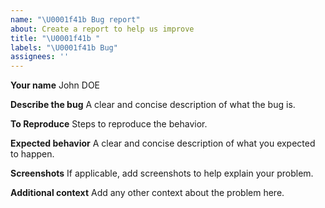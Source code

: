 ```yaml
---
name: "\U0001f41b Bug report"
about: Create a report to help us improve
title: "\U0001f41b "
labels: "\U0001f41b Bug"
assignees: ''
---
```

**Your name**
John DOE

**Describe the bug**
A clear and concise description of what the bug is.

**To Reproduce**
Steps to reproduce the behavior.

**Expected behavior**
A clear and concise description of what you expected to happen.

**Screenshots**
If applicable, add screenshots to help explain your problem.

**Additional context**
Add any other context about the problem here.